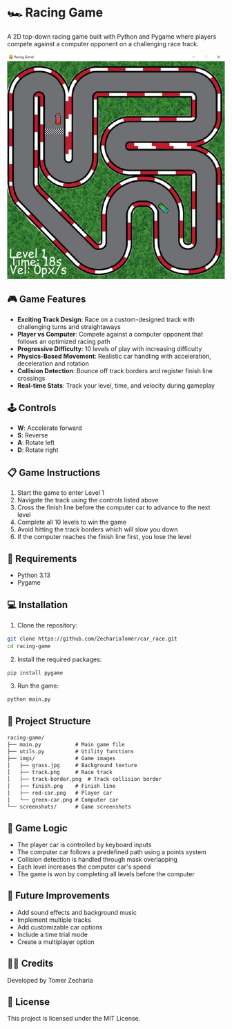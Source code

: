 # 🏎️ Racing Game

A 2D top-down racing game built with Python and Pygame where players compete against a computer opponent on a challenging race track.

![img.png](img.png)
## 🎮 Game Features

- **Exciting Track Design**: Race on a custom-designed track with challenging turns and straightaways
- **Player vs Computer**: Compete against a computer opponent that follows an optimized racing path
- **Progressive Difficulty**: 10 levels of play with increasing difficulty
- **Physics-Based Movement**: Realistic car handling with acceleration, deceleration and rotation
- **Collision Detection**: Bounce off track borders and register finish line crossings
- **Real-time Stats**: Track your level, time, and velocity during gameplay

## 🕹️ Controls

- **W**: Accelerate forward
- **S**: Reverse
- **A**: Rotate left
- **D**: Rotate right

## 📋 Game Instructions

1. Start the game to enter Level 1
2. Navigate the track using the controls listed above
3. Cross the finish line before the computer car to advance to the next level
4. Complete all 10 levels to win the game
5. Avoid hitting the track borders which will slow you down
6. If the computer reaches the finish line first, you lose the level

## 🔧 Requirements

- Python 3.13
- Pygame

## 💻 Installation

1. Clone the repository:
```bash
git clone https://github.com/ZechariaTomer/car_race.git
cd racing-game
```

2. Install the required packages:
```bash
pip install pygame
```

3. Run the game:
```bash
python main.py
```

## 📁 Project Structure

```
racing-game/
├── main.py           # Main game file
├── utils.py          # Utility functions
├── imgs/             # Game images
│   ├── grass.jpg     # Background texture
│   ├── track.png     # Race track
│   ├── track-border.png  # Track collision border
│   ├── finish.png    # Finish line
│   ├── red-car.png   # Player car
│   └── green-car.png # Computer car
└── screenshots/      # Game screenshots
```

## 🎯 Game Logic

- The player car is controlled by keyboard inputs
- The computer car follows a predefined path using a points system
- Collision detection is handled through mask overlapping
- Each level increases the computer car's speed
- The game is won by completing all levels before the computer

## 🔄 Future Improvements

- Add sound effects and background music
- Implement multiple tracks
- Add customizable car options
- Include a time trial mode
- Create a multiplayer option

## 👨‍💻 Credits

Developed by Tomer Zecharia

## 📄 License

This project is licensed under the MIT License.
